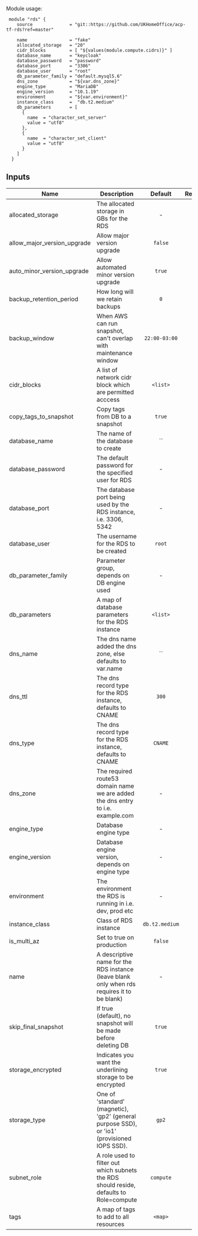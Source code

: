 Module usage:

     module "rds" {
        source              = "git::https://github.com/UKHomeOffice/acp-tf-rds?ref=master"

        name                = "fake"
        allocated_storage   = "20"
        cidr_blocks         = [ "${values(module.compute.cidrs)}" ]
        database_name       = "keycloak"
        database_password   = "password"
        database_port       = "3306"
        database_user       = "root"
        db_parameter_family = "default.mysql5.6"
        dns_zone            = "${var.dns_zone}"
        engine_type         = "MariaDB"
        engine_version      = "10.1.19"
        environment         = "${var.environment}"
        instance_class      =  "db.t2.medium"
        db_parameters       = [
          {
            name  = "character_set_server"
            value = "utf8"
          },
          {
            name  = "character_set_client"
            value = "utf8"
          }
        ]
      }



## Inputs

| Name | Description | Default | Required |
|------|-------------|:-----:|:-----:|
| allocated_storage | The allocated storage in GBs for the RDS | - | yes |
| allow_major_version_upgrade | Allow major version upgrade | `false` | no |
| auto_minor_version_upgrade | Allow automated minor version upgrade | `true` | no |
| backup_retention_period | How long will we retain backups | `0` | no |
| backup_window | When AWS can run snapshot, can't overlap with maintenance window | `22:00-03:00` | no |
| cidr_blocks | A list of network cidr block which are permitted acccess | `<list>` | no |
| copy_tags_to_snapshot | Copy tags from DB to a snapshot | `true` | no |
| database_name | The name of the database to create | `` | no |
| database_password | The default password for the specified user for RDS | - | yes |
| database_port | The database port being used by the RDS instance, i.e. 3306, 5342 | - | yes |
| database_user | The username for the RDS to be created | `root` | no |
| db_parameter_family | Parameter group, depends on DB engine used | - | yes |
| db_parameters | A map of database parameters for the RDS instance | `<list>` | no |
| dns_name | The dns name added the dns zone, else defaults to var.name | `` | no |
| dns_ttl | The dns record type for the RDS instance, defaults to CNAME | `300` | no |
| dns_type | The dns record type for the RDS instance, defaults to CNAME | `CNAME` | no |
| dns_zone | The required route53 domain name we are added the dns entry to i.e. example.com | - | yes |
| engine_type | Database engine type | - | yes |
| engine_version | Database engine version, depends on engine type | - | yes |
| environment | The environment the RDS is running in i.e. dev, prod etc | - | yes |
| instance_class | Class of RDS instance | `db.t2.medium` | no |
| is_multi_az | Set to true on production | `false` | no |
| name | A descriptive name for the RDS instance (leave blank only when rds requires it to be blank) | - | yes |
| skip_final_snapshot | If true (default), no snapshot will be made before deleting DB | `true` | no |
| storage_encrypted | Indicates you want the underlining storage to be encrypted | `true` | no |
| storage_type | One of 'standard' (magnetic), 'gp2' (general purpose SSD), or 'io1' (provisioned IOPS SSD). | `gp2` | no |
| subnet_role | A role used to filter out which subnets the RDS should reside, defaults to Role=compute | `compute` | no |
| tags | A map of tags to add to all resources | `<map>` | no |

